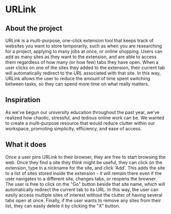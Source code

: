 # URLink

## About the project
URLink is a multi-purpose, one-click extension tool that keeps track of websites you want to store temporarily, such as when you are researching for a project, applying to many jobs at once, or online shopping. Users can add as many sites as they want to the extension, and are able to access them regardless of how many (or how few) tabs they have open. When a user clicks on one of the sites they added to the extension, their current tab will automatically redirect to the URL associated with that site. In this way, URLink allows the user to reduce the amount of time spent switching between tasks, so they can spend more time on what really matters.

## Inspiration
As we've begun our university education throughout the past year, we've realized how chaotic, stressful, and tedious online work can be. We wanted to create a multi-purpose resource that would reduce clutter within our workspace, promoting simplicity, efficiency, and ease of access. 

## What it does
Once a user pins URLink to their browser, they are free to start browsing the web. Once they find a site they think might be useful, they can click on the extension, type in a nickname for the site, and click 'Add'. This adds the site to a list of sites stored inside the extension - it will remain there even if the user navigates to a different site, changes tabs, or reopens the browser. The user is free to click on the "Go" button beside that site name, which will automatically redirect the current tab to its URL. In this way, the user can easily access multiple sites of interest without the clutter of having several tabs open at once. Finally, if the user wants to remove any sites from their list, they can easily delete it by clicking the "X" button.




